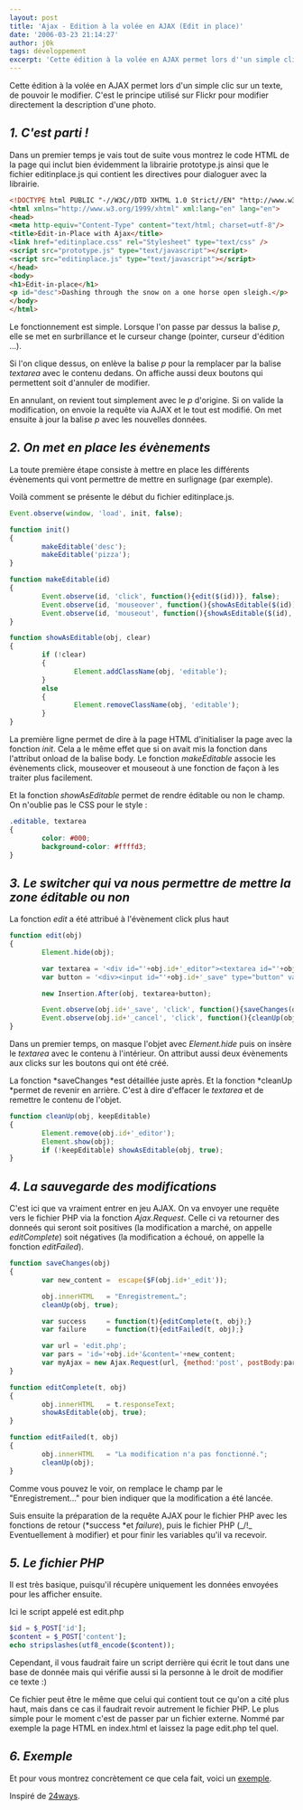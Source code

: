 ```yaml
---
layout: post
title: 'Ajax - Edition à la volée en AJAX (Edit in place)'
date: '2006-03-23 21:14:27'
author: j0k
tags: développement
excerpt: 'Cette édition à la volée en AJAX permet lors d''un simple clic sur un texte, de pouvoir le modifier. C''est le principe utilisé sur Flickr pour modifier directement la description d''une photo.'
---
```


Cette édition à la volée en AJAX permet lors d'un simple clic sur un texte, de pouvoir le modifier. C'est le principe utilisé sur Flickr pour modifier directement la description d'une photo.

## _**1.** C'est parti !_

 Dans un premier temps je vais tout de suite vous montrez le code HTML de la page qui inclut bien évidemment la librairie prototype.js ainsi que le fichier editinplace.js qui contient les directives pour dialoguer avec la librairie.

```html
<!DOCTYPE html PUBLIC "-//W3C//DTD XHTML 1.0 Strict//EN" "http://www.w3.org/TR/xhtml1/DTD/xhtml1-strict.dtd">
<html xmlns="http://www.w3.org/1999/xhtml" xml:lang="en" lang="en">
<head>
<meta http-equiv="Content-Type" content="text/html; charset=utf-8"/>
<title>Edit-in-Place with Ajax</title>
<link href="editinplace.css" rel="Stylesheet" type="text/css" />
<script src="prototype.js" type="text/javascript"></script>
<script src="editinplace.js" type="text/javascript"></script>
</head>
<body>
<h1>Edit-in-place</h1>
<p id="desc">Dashing through the snow on a one horse open sleigh.</p>
</body>
</html>
```

 Le fonctionnement est simple.
 Lorsque l'on passe par dessus la balise *p*, elle se met en surbrillance et le curseur change (pointer, curseur d'édition ...).

 Si l'on clique dessus, on enlève la balise *p* pour la remplacer par la balise *textarea* avec le contenu dedans. On affiche aussi deux boutons qui permettent soit d'annuler de modifier.

 En annulant, on revient tout simplement avec le *p* d'origine. Si on valide la modification, on envoie la requête via AJAX et le tout est modifié. On met ensuite à jour la balise *p* avec les nouvelles données.

##   _**2.** On met en place les évènements_

 La toute première étape consiste à mettre en place les différents évènements qui vont permettre de mettre en surlignage (par exemple).

  Voilà comment se présente le début du fichier editinplace.js.

```js
Event.observe(window, 'load', init, false);

function init()
{
        makeEditable('desc');
        makeEditable('pizza');
}

function makeEditable(id)
{
        Event.observe(id, 'click', function(){edit($(id))}, false);
        Event.observe(id, 'mouseover', function(){showAsEditable($(id))}, false);
        Event.observe(id, 'mouseout', function(){showAsEditable($(id), true)}, false);
}

function showAsEditable(obj, clear)
{
        if (!clear)
        {
                Element.addClassName(obj, 'editable');
        }
        else
        {
                Element.removeClassName(obj, 'editable');
        }
}
```

  La première ligne permet de dire à la page HTML d'initialiser la page avec la fonction *init*. Cela a le même effet que si on avait mis la fonction dans l'attribut onload de la balise body.
 Le fonction *makeEditable* associe les évènements click, mouseover et mouseout à une fonction de façon à les traiter plus facilement.

 Et la fonction *showAsEditable* permet de rendre éditable ou non le champ.
  On n'oublie pas le CSS pour le style :

```css
.editable, textarea
{
        color: #000;
        background-color: #ffffd3;
}
```

##   _**3.** Le switcher qui va nous permettre de mettre la zone éditable ou non_

 La fonction *edit* a été attribué à l'évènement click plus haut

```js
function edit(obj)
{
        Element.hide(obj);

        var textarea = '<div id="'+obj.id+'_editor"><textarea id="'+obj.id+'_edit" name="'+obj.id+'" rows="4" cols="60">'+obj.innerHTML+'</textarea>';
        var button = '<div><input id="'+obj.id+'_save" type="button" value="Modifier" /> - <input id="'+obj.id+'_cancel" type="button" value="Annuler" /></div></div>';

        new Insertion.After(obj, textarea+button);

        Event.observe(obj.id+'_save', 'click', function(){saveChanges(obj)}, false);
        Event.observe(obj.id+'_cancel', 'click', function(){cleanUp(obj)}, false);
}
```

 Dans un premier temps, on masque l'objet avec *Element.hide* puis on insère le *textarea* avec le contenu à l'intérieur. On attribut aussi deux évènements aux clicks sur les boutons qui ont été créé.

  La fonction *saveChanges *est détaillée juste après. Et la fonction *cleanUp *permet de revenir en arrière. C'est à dire d'effacer le *textarea* et de remettre le contenu de l'objet.

```js
function cleanUp(obj, keepEditable)
{
        Element.remove(obj.id+'_editor');
        Element.show(obj);
        if (!keepEditable) showAsEditable(obj, true);
}
```

##   _**4.** La sauvegarde des modifications_

 C'est ici que va vraiment entrer en jeu AJAX. On va envoyer une requête vers le fichier PHP via la fonction *Ajax.Request*. Celle ci va retourner des donneés qui seront soit positives (la modification a marché, on appelle *editComplete*) soit négatives (la modification a échoué, on appelle la fonction *editFailed*).

```js
function saveChanges(obj)
{
        var new_content =  escape($F(obj.id+'_edit'));

        obj.innerHTML   = "Enregistrement…";
        cleanUp(obj, true);

        var success     = function(t){editComplete(t, obj);}
        var failure     = function(t){editFailed(t, obj);}

        var url = 'edit.php';
        var pars = 'id='+obj.id+'&content='+new_content;
        var myAjax = new Ajax.Request(url, {method:'post', postBody:pars, onSuccess:success, onFailure:failure});
}

function editComplete(t, obj)
{
        obj.innerHTML   = t.responseText;
        showAsEditable(obj, true);
}

function editFailed(t, obj)
{
        obj.innerHTML   = "La modification n'a pas fonctionné.";
        cleanUp(obj);
}
```

  Comme vous pouvez le voir, on remplace le champ par le "Enregistrement…" pour bien indiquer que la modification a été lancée.

  Suis ensuite la préparation de la requête AJAX pour le fichier PHP avec les fonctions de retour (*success *et *failure*), puis le fichier PHP (_/!\_ Eventuellement à modifier) et pour finir les variables qu'il va recevoir.

##   _**5.** Le fichier PHP_

 Il est très basique, puisqu'il récupère uniquement les données envoyées pour les afficher ensuite.

 Ici le script appelé est edit.php

```php
$id = $_POST['id'];
$content = $_POST['content'];
echo stripslashes(utf8_encode($content));
```

 Cependant, il vous faudrait faire un script derrière qui écrit le tout dans une base de donnée mais qui vérifie aussi si la personne à le droit de modifier ce texte :)

  Ce fichier peut être le même que celui qui contient tout ce qu'on a cité plus haut, mais dans ce cas il faudrait revoir autrement le fichier PHP. Le plus simple pour le moment c'est de passer par un fichier externe. Nommé par exemple la page HTML en index.html et laissez la page edit.php tel quel.

##   _**6.** Exemple_

 Et pour vous montrez concrètement ce que cela fait, voici un [exemple](http://www.j0k3r.net/exemples/ajax/edit-in-place.html).

  Inspiré de [24ways](http://24ways.org/advent/edit-in-place-with-ajax).
